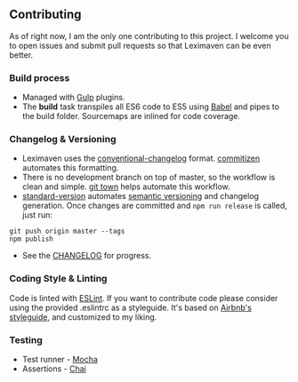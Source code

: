 ## Contributing

As of right now, I am the only one contributing to this project. I welcome you to open issues and submit pull requests so that Leximaven can be even better.

### Build process

- Managed with [Gulp](http://gulpjs.com) plugins.
- The **build** task transpiles all ES6 code to ES5 using [Babel](http://babeljs.io) and pipes to the build folder. Sourcemaps are inlined for code coverage.

### Changelog & Versioning

- Leximaven uses the [conventional-changelog](https://github.com/conventional-changelog/conventional-changelog-angular/blob/master/convention.md) format. [commitizen](http://commitizen.github.io/cz-cli/) automates this formatting.
- There is no development branch on top of master, so the workflow is clean and simple. [git town](http://www.git-town.com/) helps automate this workflow.
- [standard-version](https://github.com/conventional-changelog/standard-version) automates [semantic versioning](http://semver.org/spec/v2.0.0.html) and changelog generation. Once changes are committed and `npm run release` is called, just run:

```
git push origin master --tags
npm publish
```

- See the [CHANGELOG](https://github.com/drawnepicenter/leximaven/blob/master/CHANGELOG.md) for progress.

### Coding Style & Linting

Code is linted with [ESLint](http://eslint.org). If you want to contribute code please consider using the provided .eslintrc as a styleguide. It's based on [Airbnb's styleguide](https://github.com/airbnb/javascript), and customized to my liking.

### Testing

- Test runner - [Mocha](http://mochajs.org)
- Assertions - [Chai](http://chaijs.org)
